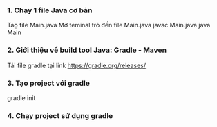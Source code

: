 ### 1. Chạy 1 file Java cơ bản 
Taọ file Main.java
Mở teminal trỏ đến file Main.java
javac Main.java
java Main

### 2. Giới thiệu về build tool Java: Gradle - Maven 
Tải file gradle tại link https://gradle.org/releases/

### 3. Tạo project với gradle
gradle init 

### 4. Chạy project sử dụng gradle
